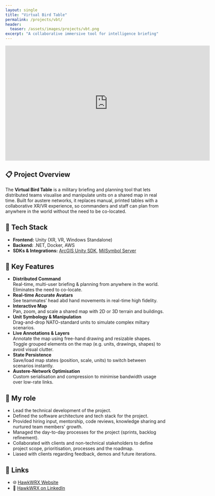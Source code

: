 ```yaml
---
layout: single
title: "Virtual Bird Table"
permalink: /projects/vbt/
header:
  teaser: /assets/images/projects/vbt.png
excerpt: "A collaborative immersive tool for intelligence briefing"
---
```


<iframe src="https://player.vimeo.com/video/1078775185?h=478151ecdc&title=0&byline=0&portrait=0&badge=0&autoplay=0&muted=1&controls=1&loop=1"
        width="640"
        height="360"
        frameborder="0"
        allow="autoplay; fullscreen; picture-in-picture"
        allowfullscreen>
</iframe>

## 📋 Project Overview
The **Virtual Bird Table** is a military briefing and planning tool that lets distributed teams visualise and manipulate units on a shared map in real time. Built for austere networks, it replaces manual, printed tables with a collaborative XR/VR experience, so commanders and staff can plan from anywhere in the world without the need to be co-located.

## 🔧 Tech Stack
- **Frontend:** Unity (XR, VR, Windows Standalone) 
- **Backend:** .NET, Docker, AWS
- **SDKs & Integrations:** [ArcGIS Unity SDK](https://developers.arcgis.com/unity/), [MilSymbol Server](https://github.com/spatialillusions/milsymbol-server)

## 🔑 Key Features
- **Distributed Command**  
  Real-time, multi-user briefing & planning from anywhere in the world. Eliminates the need to co-locate.
- **Real-time Accurate Avatars**  
  See teammates’ head abd hand movements in real-time high fidelity.
- **Interactive Map**  
  Pan, zoom, and scale a shared map with 2D or 3D terrain and buildings.  
- **Unit Symbology & Manipulation**  
  Drag-and-drop NATO-standard units to simulate complex miltary scenarios.
- **Live Annotations & Layers**  
  Annotate the map using free-hand drawing and resizable shapes. Toggle grouped elements on the map (e.g. units, drawings, shapes) to avoid visual clutter.  
- **State Persistence**  
  Save/load map states (position, scale, units) to switch between scenarios instantly.  
- **Austere-Network Optimisation**  
  Custom serialisation and compression to minimise bandwidth usage over low-rate links.

## 👨 My role

- Lead the technical development of the project.
- Defined the software architecture and tech stack for the project.
- Provided hiring input, mentorship, code reviews, knowledge sharing and nurtured team members' growth.
- Managed the day-to-day processes for the project (sprints, backlog refinement).
- Collaborated with clients and non-technical stakeholders to define project scope, prioritisation, processes and the roadmap.
- Liased with clients regarding feedback, demos and future iterations.

<!---
## 🛠 Technical Deep Dive
> _TBC—please add any architecture diagrams, key algorithms (e.g. map tiling, state sync), data formats, or performance-tuning tricks you’d like highlighted._

## 🚀 Lessons Learned & Next Steps
- **Challenges Overcome:** _TBC (e.g. balancing network load vs. update fidelity; XR UX hurdles; map rendering pipelines)_  
- **Future Enhancements:** _TBC (e.g. AI-assisted planning, offline mode, mobile support)_
--->

## 🔗 Links
- 🌐 [HawkWRX Website](https://www.hawkwrx.com/)  
- 🔗 [HawkWRX on LinkedIn](https://www.linkedin.com/company/hawkwrx/)